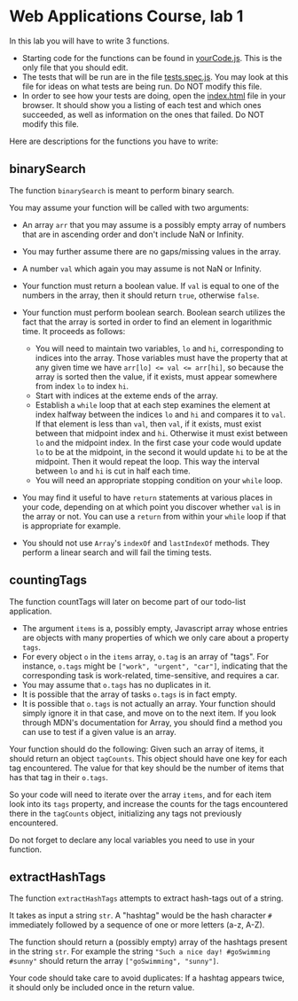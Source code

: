 # Web Applications Course, lab 1

In this lab you will have to write 3 functions.

- Starting code for the functions can be found in [yourCode.js](yourCode.js). This is the only file that you should edit.
- The tests that will be run are in the file [tests.spec.js](tests.spec.js). You may look at this file for ideas on what tests are being run. Do NOT modify this file.
- In order to see how your tests are doing, open the [index.html](index.html) file in your browser. It should show you a listing of each test and which ones succeeded, as well as information on the ones that failed. Do NOT modify this file.

Here are descriptions for the functions you have to write:

## binarySearch

The function `binarySearch` is meant to perform binary search.

You may assume your function will be called with two arguments:

- An array `arr` that you may assume is a possibly empty array of numbers that are in ascending order and don't include NaN or Infinity.
- You may further assume there are no gaps/missing values in the array.
- A number `val` which again you may assume is not NaN or Infinity.
- Your function must return a boolean value. If `val` is equal to one of
the numbers in the array, then it should return `true`, otherwise `false`.
- Your function must perform boolean search. Boolean search utilizes the fact
that the array is sorted in order to find an element in logarithmic time. It
proceeds as follows:

    - You will need to maintain two variables, `lo` and `hi`, corresponding to indices into the array. Those variables must have the property that at any given time we have `arr[lo] <= val <= arr[hi]`, so because the array is sorted then the value, if it exists, must appear somewhere from index `lo` to index `hi`.
    - Start with indices at the exteme ends of the array.
    - Establish a `while` loop that at each step examines the element at index halfway between the indices `lo` and `hi` and compares it to `val`. If that element is less than `val`, then `val`, if it exists, must exist between that midpoint index and `hi`. Otherwise it must exist between `lo` and the midpoint index. In the first case your code would update `lo` to be at the midpoint, in the second it would update `hi` to be at the midpoint. Then it would repeat the loop. This way the interval between `lo` and `hi` is cut in half each time.
    - You will need an appropriate stopping condition on your `while` loop.

- You may find it useful to have `return` statements at various places in your
code, depending on at which point you discover whether `val` is in the array or
not. You can use a `return` from within your `while` loop if that is appropriate
for example.
- You should not use `Array`'s `indexOf` and `lastIndexOf` methods. They perform a linear search and will fail the timing tests.

## countingTags

The function countTags will later on become part of our todo-list application.

- The argument `items` is a, possibly empty, Javascript array whose entries are objects with many properties of which we only care about a property `tags`.
- For every object `o` in the `items` array, `o.tag` is an array of "tags". For instance, `o.tags` might be `["work", "urgent", "car"]`, indicating that the corresponding task is work-related, time-sensitive, and requires a car.
- You may assume that `o.tags` has no duplicates in it.
- It is possible that the array of tasks `o.tags` is in fact empty.
- It is possible that `o.tags` is not actually an array. Your function should simply ignore it in that case, and move on to the next item. If you look through MDN's documentation for Array, you should find a method you can use to test if a given value is an array.

Your function should do the following: Given such an array of items, it should return an object `tagCounts`. This object should have one key for each tag encountered. The value for that key should be the number of items that has that tag in their `o.tags`.

So your code will need to iterate over the array `items`, and for each item look into its `tags` property, and increase the counts for the tags encountered there in the `tagCounts` object, initializing any tags not previously encountered.

Do not forget to declare any local variables you need to use in your function.

## extractHashTags

The function `extractHashTags` attempts to extract hash-tags out of a string.

It takes as input a string `str`. A "hashtag" would be the hash character `#` immediately followed by a sequence of one or more letters (a-z, A-Z).

The function should return a (possibly empty) array of the hashtags present in the string `str`. For example the string `"Such a nice day! #goSwimming #sunny"` should return the array `["goSwimming", "sunny"]`.

Your code should take care to avoid duplicates: If a hashtag appears twice, it should only be included once in the return value.

